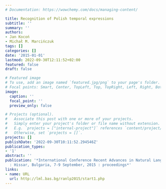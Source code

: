 ```yaml
---
# Documentation: https://wowchemy.com/docs/managing-content/

title: Recognition of Polish temporal expressions
subtitle: ''
summary: ''
authors:
- Jan Kocoń
- Michał M. Marcińczuk
tags: []
categories: []
date: '2015-01-01'
lastmod: 2022-09-30T12:11:52+02:00
featured: false
draft: false

# Featured image
# To use, add an image named `featured.jpg/png` to your page's folder.
# Focal points: Smart, Center, TopLeft, Top, TopRight, Left, Right, BottomLeft, Bottom, BottomRight.
image:
  caption: ''
  focal_point: ''
  preview_only: false

# Projects (optional).
#   Associate this post with one or more of your projects.
#   Simply enter your project's folder or file name without extension.
#   E.g. `projects = ["internal-project"]` references `content/project/deep-learning/index.md`.
#   Otherwise, set `projects = []`.
projects: []
publishDate: '2022-09-30T10:11:52.294546Z'
publication_types:
- '1'
abstract: ''
publication: '*International Conference Recent Advances in Natural Language Processing
  : Hissar, Bulgaria, 7-9 September, 2015 : proceedings*'
links:
- name: URL
  url: http://lml.bas.bg/ranlp2015/start1.php
---
```

